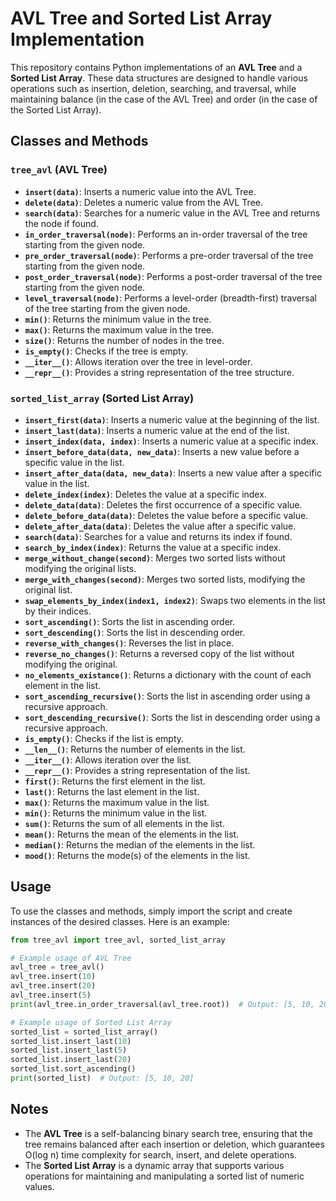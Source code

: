 
# AVL Tree and Sorted List Array Implementation

This repository contains Python implementations of an **AVL Tree** and a **Sorted List Array**. These data structures are designed to handle various operations such as insertion, deletion, searching, and traversal, while maintaining balance (in the case of the AVL Tree) and order (in the case of the Sorted List Array).

## Classes and Methods

### `tree_avl` (AVL Tree)

- **`insert(data)`**: Inserts a numeric value into the AVL Tree.
- **`delete(data)`**: Deletes a numeric value from the AVL Tree.
- **`search(data)`**: Searches for a numeric value in the AVL Tree and returns the node if found.
- **`in_order_traversal(node)`**: Performs an in-order traversal of the tree starting from the given node.
- **`pre_order_traversal(node)`**: Performs a pre-order traversal of the tree starting from the given node.
- **`post_order_traversal(node)`**: Performs a post-order traversal of the tree starting from the given node.
- **`level_traversal(node)`**: Performs a level-order (breadth-first) traversal of the tree starting from the given node.
- **`min()`**: Returns the minimum value in the tree.
- **`max()`**: Returns the maximum value in the tree.
- **`size()`**: Returns the number of nodes in the tree.
- **`is_empty()`**: Checks if the tree is empty.
- **`__iter__()`**: Allows iteration over the tree in level-order.
- **`__repr__()`**: Provides a string representation of the tree structure.

### `sorted_list_array` (Sorted List Array)

- **`insert_first(data)`**: Inserts a numeric value at the beginning of the list.
- **`insert_last(data)`**: Inserts a numeric value at the end of the list.
- **`insert_index(data, index)`**: Inserts a numeric value at a specific index.
- **`insert_before_data(data, new_data)`**: Inserts a new value before a specific value in the list.
- **`insert_after_data(data, new_data)`**: Inserts a new value after a specific value in the list.
- **`delete_index(index)`**: Deletes the value at a specific index.
- **`delete_data(data)`**: Deletes the first occurrence of a specific value.
- **`delete_before_data(data)`**: Deletes the value before a specific value.
- **`delete_after_data(data)`**: Deletes the value after a specific value.
- **`search(data)`**: Searches for a value and returns its index if found.
- **`search_by_index(index)`**: Returns the value at a specific index.
- **`merge_without_change(second)`**: Merges two sorted lists without modifying the original lists.
- **`merge_with_changes(second)`**: Merges two sorted lists, modifying the original list.
- **`swap_elements_by_index(index1, index2)`**: Swaps two elements in the list by their indices.
- **`sort_ascending()`**: Sorts the list in ascending order.
- **`sort_descending()`**: Sorts the list in descending order.
- **`reverse_with_changes()`**: Reverses the list in place.
- **`reverse_no_changes()`**: Returns a reversed copy of the list without modifying the original.
- **`no_elements_existance()`**: Returns a dictionary with the count of each element in the list.
- **`sort_ascending_recursive()`**: Sorts the list in ascending order using a recursive approach.
- **`sort_descending_recursive()`**: Sorts the list in descending order using a recursive approach.
- **`is_empty()`**: Checks if the list is empty.
- **`__len__()`**: Returns the number of elements in the list.
- **`__iter__()`**: Allows iteration over the list.
- **`__repr__()`**: Provides a string representation of the list.
- **`first()`**: Returns the first element in the list.
- **`last()`**: Returns the last element in the list.
- **`max()`**: Returns the maximum value in the list.
- **`min()`**: Returns the minimum value in the list.
- **`sum()`**: Returns the sum of all elements in the list.
- **`mean()`**: Returns the mean of the elements in the list.
- **`median()`**: Returns the median of the elements in the list.
- **`mood()`**: Returns the mode(s) of the elements in the list.

## Usage

To use the classes and methods, simply import the script and create instances of the desired classes. Here is an example:

```python
from tree_avl import tree_avl, sorted_list_array

# Example usage of AVL Tree
avl_tree = tree_avl()
avl_tree.insert(10)
avl_tree.insert(20)
avl_tree.insert(5)
print(avl_tree.in_order_traversal(avl_tree.root))  # Output: [5, 10, 20]

# Example usage of Sorted List Array
sorted_list = sorted_list_array()
sorted_list.insert_last(10)
sorted_list.insert_last(5)
sorted_list.insert_last(20)
sorted_list.sort_ascending()
print(sorted_list)  # Output: [5, 10, 20]
```

## Notes

- The **AVL Tree** is a self-balancing binary search tree, ensuring that the tree remains balanced after each insertion or deletion, which guarantees O(log n) time complexity for search, insert, and delete operations.
- The **Sorted List Array** is a dynamic array that supports various operations for maintaining and manipulating a sorted list of numeric values.
